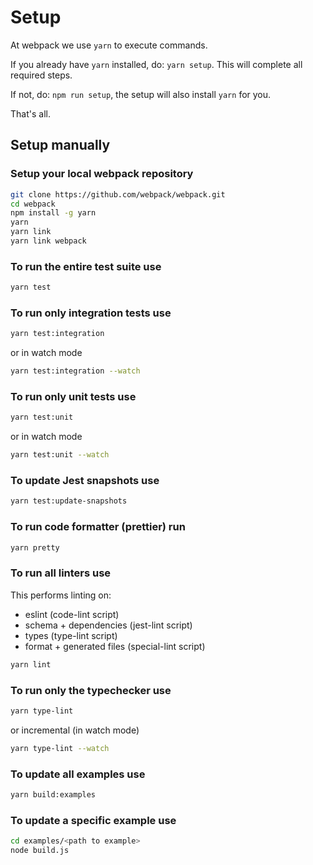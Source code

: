 # Setup

At webpack we use `yarn` to execute commands.

If you already have `yarn` installed, do: `yarn setup`. This will complete all required steps.

If not, do: `npm run setup`, the setup will also install `yarn` for you.

That's all.

## Setup manually

### Setup your local webpack repository

```bash
git clone https://github.com/webpack/webpack.git
cd webpack
npm install -g yarn
yarn
yarn link
yarn link webpack
```

### To run the entire test suite use

```bash
yarn test
```

### To run only integration tests use

```bash
yarn test:integration
```

or in watch mode

```bash
yarn test:integration --watch
```

### To run only unit tests use

```bash
yarn test:unit
```

or in watch mode

```bash
yarn test:unit --watch
```

### To update Jest snapshots use

```bash
yarn test:update-snapshots
```

### To run code formatter (prettier) run

```bash
yarn pretty
```

### To run all linters use

This performs linting on:

* eslint (code-lint script)
* schema + dependencies (jest-lint script)
* types (type-lint script)
* format + generated files (special-lint script)

```bash
yarn lint
```

### To run only the typechecker use

```bash
yarn type-lint
```

or incremental (in watch mode)

```bash
yarn type-lint --watch
```

### To update all examples use

```bash
yarn build:examples
```

### To update a specific example use

```bash
cd examples/<path to example>
node build.js
```
